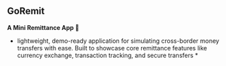  ## GoRemit ##
 **A Mini Remittance App 💸**

 * lightweight, demo-ready application for simulating cross-border money transfers with ease. Built to showcase core remittance features like currency exchange, transaction tracking, and secure transfers *